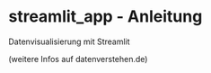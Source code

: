 # streamlit_app - Anleitung

Datenvisualisierung mit Streamlit

(weitere Infos auf datenverstehen.de)

